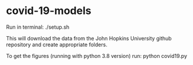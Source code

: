 # covid-19-models
Run in terminal:
./setup.sh

This will download the data from the John Hopkins University github repository and create appropriate folders.


To get the figures (running with python 3.8 version) run:
python covid19.py
